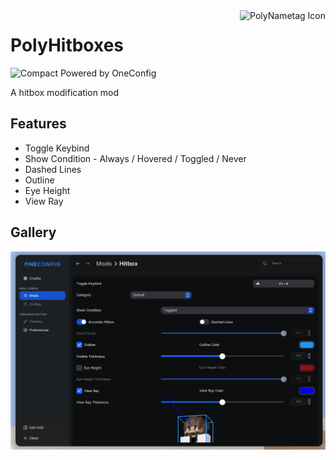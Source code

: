 <img align="right" src="src/main/resources/polynametag.svg" alt="PolyNametag Icon"/>

# PolyHitboxes

![Compact Powered by OneConfig](https://polyfrost.org/img/compact_vector.svg)

A hitbox modification mod

## Features

- Toggle Keybind
- Show Condition - Always / Hovered / Toggled / Never
- Dashed Lines
- Outline
- Eye Height
- View Ray

## Gallery

![settings-page.png](images/settings-page.png)

